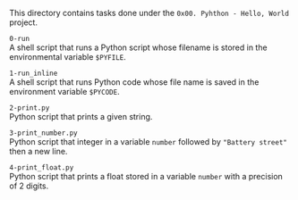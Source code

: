 This directory contains tasks done under the `0x00. Pyhthon - Hello, World` project.<br>


`0-run`<br>
A shell script that runs a Python script whose filename is stored in the environmental variable `$PYFILE`.


`1-run_inline`<br>
A shell script that runs Python code whose file name is saved in the environment variable `$PYCODE`.


`2-print.py`<br>
Python script that prints a given string.


`3-print_number.py`<br>
Python script that integer in a variable `number` followed by `"Battery street"` then a new line.


`4-print_float.py`<br>
Python script that prints a float stored in a variable `number` with a precision of 2 digits.
